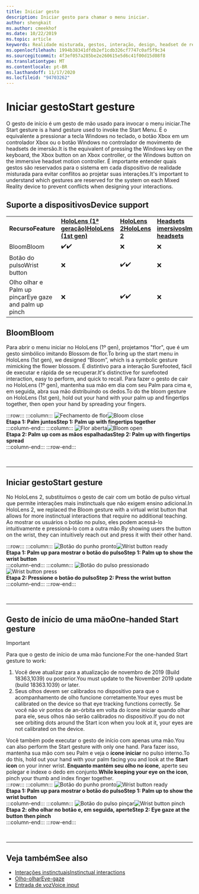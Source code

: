 ```yaml
---
title: Iniciar gesto
description: Iniciar gesto para chamar o menu iniciar.
author: shengkait
ms.author: cmeekhof
ms.date: 10/22/2019
ms.topic: article
keywords: Realidade misturada, gestos, interação, design, headset de realidade misturada, headset de realidade mista do Windows, headset da realidade virtual, HoloLens, MRTK, kit de ferramentas da realidade misturada, flor
ms.openlocfilehash: 1994b38341dfdb2ef1cdb326cf7747c0af5f9c34
ms.sourcegitcommit: 4f3ef057a285be2e260615e5d6c41f00d15d08f8
ms.translationtype: MT
ms.contentlocale: pt-BR
ms.lasthandoff: 11/17/2020
ms.locfileid: "94703262"
---
```

# <a name="start-gesture"></a><span data-ttu-id="8bfee-104">Iniciar gesto</span><span class="sxs-lookup"><span data-stu-id="8bfee-104">Start gesture</span></span>

<span data-ttu-id="8bfee-105">O gesto de início é um gesto de mão usado para invocar o menu iniciar.</span><span class="sxs-lookup"><span data-stu-id="8bfee-105">The Start gesture is a hand gesture used to invoke the Start Menu.</span></span> <span data-ttu-id="8bfee-106">É o equivalente a pressionar a tecla Windows no teclado, o botão Xbox em um controlador Xbox ou o botão Windows no controlador de movimento de headsets de imersão.</span><span class="sxs-lookup"><span data-stu-id="8bfee-106">It is the equivalent of pressing the Windows key on the keyboard, the Xbox button on an Xbox controller, or the Windows button on the immersive headset motion controller.</span></span> <span data-ttu-id="8bfee-107">É importante entender quais gestos são reservados para o sistema em cada dispositivo de realidade misturada para evitar conflitos ao projetar suas interações.</span><span class="sxs-lookup"><span data-stu-id="8bfee-107">It's important to understand which gestures are reserved for the system on each Mixed Reality device to prevent conflicts when designing your interactions.</span></span>

## <a name="device-support"></a><span data-ttu-id="8bfee-108">Suporte a dispositivos</span><span class="sxs-lookup"><span data-stu-id="8bfee-108">Device support</span></span>

<table>
    <colgroup>
    <col width="25%" />
    <col width="25%" />
    <col width="25%" />
    <col width="25%" />
    </colgroup>
    <tr>
        <td><span data-ttu-id="8bfee-109"><strong>Recurso</strong></span><span class="sxs-lookup"><span data-stu-id="8bfee-109"><strong>Feature</strong></span></span></td>
        <td><span data-ttu-id="8bfee-110"><a href="../hololens-hardware-details.md"><strong>HoloLens (1ª geração)</strong></a></span><span class="sxs-lookup"><span data-stu-id="8bfee-110"><a href="../hololens-hardware-details.md"><strong>HoloLens (1st gen)</strong></a></span></span></td>
        <td><span data-ttu-id="8bfee-111"><a href="https://docs.microsoft.com/hololens/hololens2-hardware"><strong>HoloLens 2</strong></span><span class="sxs-lookup"><span data-stu-id="8bfee-111"><a href="https://docs.microsoft.com/hololens/hololens2-hardware"><strong>HoloLens 2</strong></span></span></td>
        <td><span data-ttu-id="8bfee-112"><a href="../discover/immersive-headset-hardware-details.md"><strong>Headsets imersivos</strong></a></span><span class="sxs-lookup"><span data-stu-id="8bfee-112"><a href="../discover/immersive-headset-hardware-details.md"><strong>Immersive headsets</strong></a></span></span></td>
    </tr>
     <tr>
        <td><span data-ttu-id="8bfee-113">Bloom</span><span class="sxs-lookup"><span data-stu-id="8bfee-113">Bloom</span></span></td>
        <td><span data-ttu-id="8bfee-114">✔️</span><span class="sxs-lookup"><span data-stu-id="8bfee-114">✔️</span></span></td>
        <td>❌</td>
        <td>❌</td>
    </tr>
     <tr>
        <td><span data-ttu-id="8bfee-115">Botão do pulso</span><span class="sxs-lookup"><span data-stu-id="8bfee-115">Wrist button</span></span></td>
        <td>❌</td>
        <td><span data-ttu-id="8bfee-116">✔️</span><span class="sxs-lookup"><span data-stu-id="8bfee-116">✔️</span></span></td>
        <td>❌</td>
    </tr>
    <tr>
        <td><span data-ttu-id="8bfee-117">Olho olhar e Palm up pinçar</span><span class="sxs-lookup"><span data-stu-id="8bfee-117">Eye gaze and palm up pinch</span></span></td>
        <td>❌</td>
        <td><span data-ttu-id="8bfee-118">✔️</span><span class="sxs-lookup"><span data-stu-id="8bfee-118">✔️</span></span></td>
        <td>❌</td>
    </tr>
</table>

## <a name="bloom"></a><span data-ttu-id="8bfee-119">Bloom</span><span class="sxs-lookup"><span data-stu-id="8bfee-119">Bloom</span></span>
<span data-ttu-id="8bfee-120">Para abrir o menu iniciar no HoloLens (1º gen), projetamos "flor", que é um gesto simbólico imitando Blossom de flor.</span><span class="sxs-lookup"><span data-stu-id="8bfee-120">To bring up the start menu in HoloLens (1st gen), we designed “Bloom”, which is a symbolic gesture mimicking the flower blossom.</span></span> <span data-ttu-id="8bfee-121">É distintivo para a interação Surefooted, fácil de executar e rápida de se recuperar.</span><span class="sxs-lookup"><span data-stu-id="8bfee-121">It's distinctive for surefooted interaction, easy to perform, and quick to recall.</span></span> <span data-ttu-id="8bfee-122">Para fazer o gesto de cair no HoloLens (1º gen), mantenha sua mão em dia com seu Palm para cima e, em seguida, abra sua mão distribuindo os dedos.</span><span class="sxs-lookup"><span data-stu-id="8bfee-122">To do the bloom gesture on HoloLens (1st gen), hold out your hand with your palm up and fingertips together, then open your hand by spreading your fingers.</span></span>

:::row:::
    :::column:::
        <span data-ttu-id="8bfee-123">![Fechamento de flor](images/bloom-close.png)</span><span class="sxs-lookup"><span data-stu-id="8bfee-123">![Bloom close](images/bloom-close.png)</span></span><br>
        <span data-ttu-id="8bfee-124">**Etapa 1: Palm juntos**</span><span class="sxs-lookup"><span data-stu-id="8bfee-124">**Step 1: Palm up with fingertips together**</span></span><br>
    :::column-end:::
    :::column:::
        <span data-ttu-id="8bfee-125">![Flor aberta](images/bloom-open.png)</span><span class="sxs-lookup"><span data-stu-id="8bfee-125">![Bloom open](images/bloom-open.png)</span></span><br>
        <span data-ttu-id="8bfee-126">**Etapa 2: Palm up com as mãos espalhadas**</span><span class="sxs-lookup"><span data-stu-id="8bfee-126">**Step 2: Palm up with fingertips spread**</span></span><br>
    :::column-end:::
:::row-end:::

<br>

---

## <a name="start-gesture"></a><span data-ttu-id="8bfee-127">Iniciar gesto</span><span class="sxs-lookup"><span data-stu-id="8bfee-127">Start gesture</span></span>
<span data-ttu-id="8bfee-128">No HoloLens 2, substituímos o gesto de cair com um botão de pulso virtual que permite interações mais instinctuals que não exigem ensino adicional.</span><span class="sxs-lookup"><span data-stu-id="8bfee-128">In HoloLens 2, we replaced the Bloom gesture with a virtual wrist button that allows for more instinctual interactions that require no additional teaching.</span></span> <span data-ttu-id="8bfee-129">Ao mostrar os usuários o botão no pulso, eles podem acessá-lo intuitivamente e pressioná-lo com a outra mão.</span><span class="sxs-lookup"><span data-stu-id="8bfee-129">By showing users the button on the wrist, they can intuitively reach out and press it with their other hand.</span></span>

:::row:::
    :::column:::
        <span data-ttu-id="8bfee-130">![Botão do punho pronto](images/wrist-button-ready.png)</span><span class="sxs-lookup"><span data-stu-id="8bfee-130">![Wrist button ready](images/wrist-button-ready.png)</span></span><br>
        <span data-ttu-id="8bfee-131">**Etapa 1: Palm up para mostrar o botão do pulso**</span><span class="sxs-lookup"><span data-stu-id="8bfee-131">**Step 1: Palm up to show the wrist button**</span></span><br>
    :::column-end:::
    :::column:::
        <span data-ttu-id="8bfee-132">![Botão do pulso pressionado](images/wrist-button-press.png)</span><span class="sxs-lookup"><span data-stu-id="8bfee-132">![Wrist button press](images/wrist-button-press.png)</span></span><br>
        <span data-ttu-id="8bfee-133">**Etapa 2: Pressione o botão do pulso**</span><span class="sxs-lookup"><span data-stu-id="8bfee-133">**Step 2: Press the wrist button**</span></span><br>
    :::column-end:::
:::row-end:::

<br>

---


## <a name="one-handed-start-gesture"></a><span data-ttu-id="8bfee-134">Gesto de início de uma mão</span><span class="sxs-lookup"><span data-stu-id="8bfee-134">One-handed Start gesture</span></span>

> [!IMPORTANT]
> <span data-ttu-id="8bfee-135">Para que o gesto de início de uma mão funcione:</span><span class="sxs-lookup"><span data-stu-id="8bfee-135">For the one-handed Start gesture to work:</span></span>
>
> 1. <span data-ttu-id="8bfee-136">Você deve atualizar para a atualização de novembro de 2019 (Build 18363,1039) ou posterior.</span><span class="sxs-lookup"><span data-stu-id="8bfee-136">You must update to the November 2019 update (build 18363.1039) or later.</span></span>
> 1. <span data-ttu-id="8bfee-137">Seus olhos devem ser calibrados no dispositivo para que o acompanhamento de olho funcione corretamente.</span><span class="sxs-lookup"><span data-stu-id="8bfee-137">Your eyes must be calibrated on the device so that eye tracking functions correctly.</span></span> <span data-ttu-id="8bfee-138">Se você não vir pontos de an-órbita em volta do ícone iniciar quando olhar para ele, seus olhos não serão calibrados no dispositivo.</span><span class="sxs-lookup"><span data-stu-id="8bfee-138">If you do not see orbiting dots around the Start icon when you look at it, your eyes are not calibrated on the device.</span></span>

<span data-ttu-id="8bfee-139">Você também pode executar o gesto de início com apenas uma mão.</span><span class="sxs-lookup"><span data-stu-id="8bfee-139">You can also perform the Start gesture with only one hand.</span></span> <span data-ttu-id="8bfee-140">Para fazer isso, mantenha sua mão com seu Palm e veja o **ícone iniciar** no pulso interno.</span><span class="sxs-lookup"><span data-stu-id="8bfee-140">To do this, hold out your hand with your palm facing you and look at the **Start icon** on your inner wrist.</span></span> <span data-ttu-id="8bfee-141">**Enquanto mantém seu olho no ícone**, aperte seu polegar e indexe o dedo em conjunto.</span><span class="sxs-lookup"><span data-stu-id="8bfee-141">**While keeping your eye on the icon**, pinch your thumb and index finger together.</span></span><br>
:::row:::
    :::column:::
        <span data-ttu-id="8bfee-142">![Botão do punho pronto](images/wrist-button-ready.png)</span><span class="sxs-lookup"><span data-stu-id="8bfee-142">![Wrist button ready](images/wrist-button-ready.png)</span></span><br>
        <span data-ttu-id="8bfee-143">**Etapa 1: Palm up para mostrar o botão do pulso**</span><span class="sxs-lookup"><span data-stu-id="8bfee-143">**Step 1: Palm up to show the wrist button**</span></span><br>
    :::column-end:::
    :::column:::
        <span data-ttu-id="8bfee-144">![Botão do pulso pinçar](images/wrist-button-pinch.png)</span><span class="sxs-lookup"><span data-stu-id="8bfee-144">![Wrist button pinch](images/wrist-button-pinch.png)</span></span><br>
        <span data-ttu-id="8bfee-145">**Etapa 2: olho olhar no botão e, em seguida, aperte**</span><span class="sxs-lookup"><span data-stu-id="8bfee-145">**Step 2: Eye gaze at the button then pinch**</span></span><br>
    :::column-end:::
:::row-end:::

<br>

---

## <a name="see-also"></a><span data-ttu-id="8bfee-146">Veja também</span><span class="sxs-lookup"><span data-stu-id="8bfee-146">See also</span></span>

* [<span data-ttu-id="8bfee-147">Interações instinctuais</span><span class="sxs-lookup"><span data-stu-id="8bfee-147">Instinctual interactions</span></span>](interaction-fundamentals.md)
* [<span data-ttu-id="8bfee-148">Olho-olhar</span><span class="sxs-lookup"><span data-stu-id="8bfee-148">Eye-gaze</span></span>](eye-tracking.md)
* [<span data-ttu-id="8bfee-149">Entrada de voz</span><span class="sxs-lookup"><span data-stu-id="8bfee-149">Voice input</span></span>](voice-input.md)

